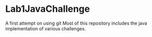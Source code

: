 # Lab1JavaChallenge
A first attempt on using git
Most of this repository includes the java implementation of various challenges.
